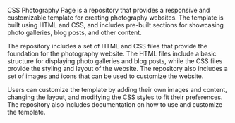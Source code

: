 CSS Photography Page is a repository that provides a responsive and customizable template for creating photography websites. The template is built using HTML and CSS, and includes pre-built sections for showcasing photo galleries, blog posts, and other content.

The repository includes a set of HTML and CSS files that provide the foundation for the photography website. The HTML files include a basic structure for displaying photo galleries and blog posts, while the CSS files provide the styling and layout of the website. The repository also includes a set of images and icons that can be used to customize the website.

Users can customize the template by adding their own images and content, changing the layout, and modifying the CSS styles to fit their preferences. The repository also includes documentation on how to use and customize the template.

